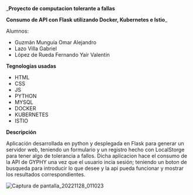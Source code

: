 _**Proyecto de computacion tolerante a fallas**

**Consumo de API con Flask utilizando Docker, Kubernetes e Istio**_

Alumnos:
 - Guzmán Munguía Omar Alejandro
 - Lazo Villa Gabriel
 - López de Rueda Fernando Yaír Valentín


**Tegnologías usadas**
 - HTML
 - CSS
 - JS
 - PYTHON
 - MYSQL
 - DOCKER
 - KUBERNETES
 - ISTIO

**Descripción**


Aplicación desarrollada en python y desplegada en Flask para generar un servidor web, 
teniendo un formulario y un registro hecho con LocalStorge para tener algo de tolerancia
a fallos.
Dicha aplicacion hace el consumo de la API de GYPHY una vez que el usuario incia sesión; 
teniendo un boton de busqueda para introducir lo que desee y la api pueda funcionar y 
mostrar los resultados correspondientes.


![Captura de pantalla_20221128_011023](https://user-images.githubusercontent.com/85196028/204221513-38b29cd6-8f2d-47fa-8dae-c54cc51b2906.png)


